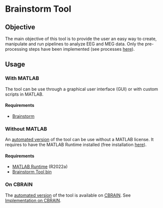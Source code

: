 # Brainstorm Tool

## Objective
The main objective of this tool is to provide the user an easy way to create, manipulate and run pipelines to analyze EEG and MEG data. Only the pre-processing steps have been implemented (see processes [here](https://github.com/CorentinLabelle/Brainstorm-Tool/tree/main/domain/process/README.md)).

## Usage
### With MATLAB
The tool can be use through a graphical user interface (GUI) or with custom scripts in MATLAB.
#### Requirements
- [Brainstorm](https://neuroimage.usc.edu/brainstorm/Introduction)

### Without MATLAB
An [automated version](https://github.com/CorentinLabelle/Brainstorm-Tool/blob/main/automatedTool/README.md) of the tool can be use without a MATLAB license. It requires to have the MATLAB Runtime installed (free installation [here](https://www.mathworks.com/products/compiler/matlab-runtime.html)).
#### Requirements
- [MATLAB Runtime](https://www.mathworks.com/products/compiler/matlab-runtime.html) (R2022a)
- [Brainstorm Tool bin](https://github.com/CorentinLabelle/Brainstorm-Tool/tree/main/bst_bin/R2022a)

### On CBRAIN
The [automated version](https://github.com/CorentinLabelle/Brainstorm-Tool/blob/main/automatedTool/README.md) of the tool is available on [CBRAIN](https://mcin.ca/technology/cbrain/). See [Implementation on CBRAIN](https://github.com/CorentinLabelle/Brainstorm-Tool/tree/main/CBrain_implementation).
